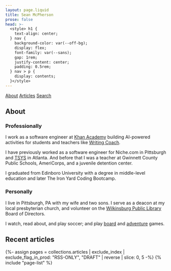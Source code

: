 ```yaml
---
layout: page.liquid
title: Sean McPherson
prose: false
head: >-
  <style> h1 {
    text-align: center;
  } nav {
    background-color: var(--off-bg);
    display: flex;
    font-family: var(--sans);
    gap: 1rem;
    justify-content: center;
    padding: 0.5rem;
  } nav > p {
    display: contents;
  }</style>
---
```


<nav>

[About](/) [Articles](/articles) [Search](/search)

</nav>

## About

### Professionally

I work as a software engineer at [Khan Academy](https://khanacademy.org)
building AI-powered activities for students and teachers like
[Writing Coach](https://www.khanmigo.ai/writingcoach).

I have previously worked as a software engineer for Niche.com in Pittsburgh and
[TSYS](https://www.tsys.com/) in Atlanta. And before that I was a teacher at
Gwinnett County Public Schools, AmeriCorps, and a juvenile detention center.

I graduated from Edinboro University with a degree in middle-level education and
later The Iron Yard Coding Bootcamp.

### Personally

I live in Pittsburgh, PA with my wife and two sons. I serve as a deacon at my
local presbyterian church, and volunteer on the
[Wilkinsburg Public Library](https://wilkinsburglibrary.org) Board of Directors.

I watch, read about, and play soccer; and play [board](/board-games) and
[adventure](/adventure-games) games.

## Recent articles

{%- assign pages = collections.articles | exclude_index | exclude_flag_in_prod: "RSS-ONLY", "DRAFT" | reverse | slice: 0, 5 -%}
{% include "page-list" %}
